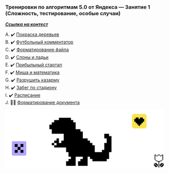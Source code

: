 ### Тренировки по алгоритмам 5.0 от Яндекса — Занятие 1 (Сложность, тестирование, особые случаи)
[***Ссылка на контест***](https://contest.yandex.ru/contest/59539/enter/?retPage=)

A. ✔️ [Покраска деревьев](A_Trees_painting/A_Trees_painting.go)    
B. ✔️ [Футбольный комментатор](B_Soccer_score/B_Soccer_score.go)   
C. ✔️ [Форматирование файла](C_File_formatting/C_File_formatting.go)     
D. ✔️ [Слоны и ладьи](D_Bishops_and_rooks/D_Bishops_and_rooks.go)    
E. ✔️ [Прибыльный стартап](E_Lucky_startup/E_Lucky_startup.go)   
F. ✔️ [Миша и математика](F_Misha_and_math/F_Misha_and_math.go)    
G. ✔️ [Разрушить казарму](G_Destroy_the_barracks/G_Destroy_the_barracks.go)    
H. ✔️ [Забег по стадиону](H_Stadium_race/H_Stadium_race.go)    
I. ✔️ [Расписание](I_Timetable/I_Timetable.go)   
J. 👩‍💻 [Форматирование документа]()

![end](../img/YY.png)